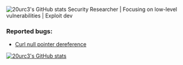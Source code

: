 ![20urc3's GitHub stats](https://github-readme-stats.vercel.app/api?username=20urc3&show_icons=true)
Security Researcher | Focusing on low-level vulnerabilities | Exploit dev 

### Reported bugs:
- [Curl null pointer dereference](https://bushido-sec.com/index.php/2023/09/20/null-pointer-dereference-in-curl/)


[![20urc3's GitHub stats](https://github-readme-stats.vercel.app/api?username=20urc3)](https://github.com/anuraghazra/github-readme-stats)
